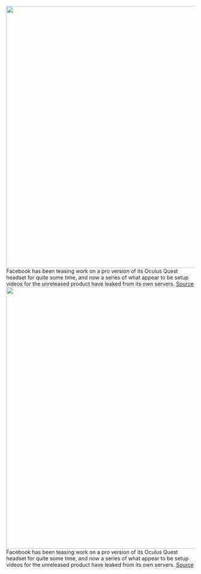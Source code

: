 <img src='https://cdn.vox-cdn.com/thumbor/BcjLxfa_AKC9fE2i-nCAfYUtkME=/0x0:800x500/1200x800/filters:focal(336x186:464x314)/cdn.vox-cdn.com/uploads/chorus_image/image/70042809/Oculus_Pro_leaked.0.png' width='700px' /><br/>
Facebook has been teasing work on a pro version of its Oculus Quest headset for quite some time, and now a series of what appear to be setup videos for the unreleased product have leaked from its own servers.
<a href='https://www.theverge.com/2021/10/25/22744959/facebook-oculus-pro-vr-leaked-setup-videos'> Source <a/><img src='https://cdn.vox-cdn.com/thumbor/BcjLxfa_AKC9fE2i-nCAfYUtkME=/0x0:800x500/1200x800/filters:focal(336x186:464x314)/cdn.vox-cdn.com/uploads/chorus_image/image/70042809/Oculus_Pro_leaked.0.png' width='700px' /><br/>
Facebook has been teasing work on a pro version of its Oculus Quest headset for quite some time, and now a series of what appear to be setup videos for the unreleased product have leaked from its own servers.
<a href='https://www.theverge.com/2021/10/25/22744959/facebook-oculus-pro-vr-leaked-setup-videos'> Source <a/>